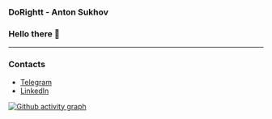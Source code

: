 ### DoRightt - Anton Sukhov

### Hello there 👋

---

### Contacts
* [Telegram](https://t.me/cosmic_intruder)
* [LinkedIn](https://www.linkedin.com/in/anton-sukhov-937016192/)

[![Github activity graph](https://github-readme-activity-graph.cyclic.app/graph?username=DoRightt&bg_color=0d1117&color=00ffe4&line=00ffee&point=ffffff&area=true&hide_border=true)](https://github.com/ashutosh00710/github-readme-activity-graph)

